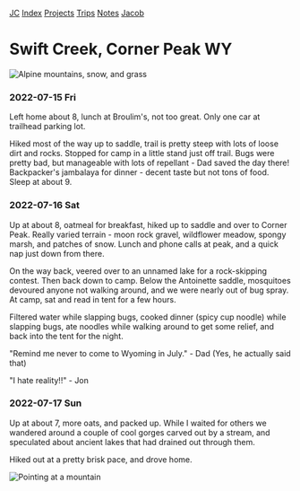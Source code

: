 [JC](/index.html) [Index](/index.html) [Projects](/projects.html) [Trips](/trips.html) [Notes](/notes.html) [Jacob](/about.html)

# Swift Creek, Corner Peak WY

![Alpine mountains, snow, and grass](https://i.postimg.cc/1X7jKT1C/20220716-110331.jpg)

### 2022-07-15 Fri

Left home about 8, lunch at Broulim's, not too great. Only one car at trailhead parking lot.

Hiked most of the way up to saddle, trail is pretty steep with lots of loose dirt and rocks. Stopped for camp in a little stand just off trail. Bugs were pretty bad, but manageable with lots of repellant - Dad saved the day there! Backpacker's jambalaya for dinner - decent taste but not tons of food. Sleep at about 9.

### 2022-07-16 Sat

Up at about 8, oatmeal for breakfast, hiked up to saddle and over to Corner Peak. Really varied terrain - moon rock gravel, wildflower meadow, spongy marsh, and patches of snow. Lunch and phone calls at peak, and a quick nap just down from there.

On the way back, veered over to an unnamed lake for a rock-skipping contest. Then back down to camp. Below the Antoinette saddle, mosquitoes devoured anyone not walking around, and we were nearly out of bug spray. At camp, sat and read in tent for a few hours.

Filtered water while slapping bugs, cooked dinner (spicy cup noodle) while slapping bugs, ate noodles while walking around to get some relief, and back into the tent for the night.

"Remind me never to come to Wyoming in July." - Dad (Yes, he actually said that)

"I hate reality!!" - Jon

### 2022-07-17 Sun

Up at about 7, more oats, and packed up. While I waited for others we wandered around a couple of cool gorges carved out by a stream, and speculated about ancient lakes that had drained out through them.

Hiked out at a pretty brisk pace, and drove home.

![Pointing at a mountain](https://i.postimg.cc/0yzqhYtK/20220715-140211.jpg)
